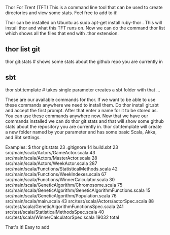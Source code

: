 Thor For Trent (TFT)
This is a command line tool that can be used to create directories and view some stats. Feel free to add to it!

Thor can be installed on Ubuntu as sudo apt-get install ruby-thor . This will install thor and what this TFT runs on. Now we can do the command thor list which shows all the files that end with .thor extension. 

thor list
git
---
thor git:stats  # shows some stats about the github repo you are currently in

sbt
---
thor sbt:template  # takes single parameter creates a sbt folder with that ...




These are our available commands for thor. If we want to be able to use these commands anywhere we need to install them. Do thor install git.sbt and accept the first prompt. After that enter a name for it to be stored as. You can use these commands anywhere now. Now that we have our commands installed we can do thor git:stats and that will show some github stats about the repository you are currently in. thor sbt:template will create a new folder named by your parameter and has some basic Scala, Akka, and Sbt settings.

Examples:
	$ thor git:stats
     23 .gitignore
     14 build.sbt
     23 src/main/scala/Actors/GameActor.scala
     43 src/main/scala/Actors/MasterActor.scala
     28 src/main/scala/Actors/WeekActor.scala
     287 src/main/scala/Functions/StatisticalMethods.scala
     42 src/main/scala/Functions/WeekIndexes.scala
     67 src/main/scala/Functions/WinnerCalculator.scala
     30 src/main/scala/GeneticAlgorithm/Chromosome.scala
     75 src/main/scala/GeneticAlgorithm/GeneticAlgorithmFunctions.scala
     15 src/main/scala/GeneticAlgorithm/Population.scala
     76 src/main/scala/main.scala
     43 src/test/scala/Actors/actorSpec.scala
     88 src/test/scala/GeneticAlgorithmFunctionsSpec.scala
     241 src/test/scala/StatisticalMethodsSpec.scala
     40 src/test/scala/WinnerCalculatorSpec.scala
  19032 total

That's it! Easy to add

